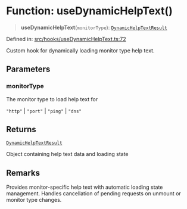# Function: useDynamicHelpText()

> **useDynamicHelpText**(`monitorType`): [`DynamicHelpTextResult`](../interfaces/DynamicHelpTextResult.md)

Defined in: [src/hooks/useDynamicHelpText.ts:72](https://github.com/Nick2bad4u/Uptime-Watcher/blob/main/src/hooks/useDynamicHelpText.ts#L72)

Custom hook for dynamically loading monitor type help text.

## Parameters

### monitorType

The monitor type to load help text for

`"http"` | `"port"` | `"ping"` | `"dns"`

## Returns

[`DynamicHelpTextResult`](../interfaces/DynamicHelpTextResult.md)

Object containing help text data and loading state

## Remarks

Provides monitor-specific help text with automatic loading state management.
Handles cancellation of pending requests on unmount or monitor type changes.
